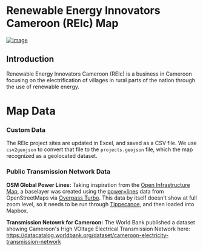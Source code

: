 # Renewable Energy Innovators Cameroon (REIc) Map
[![image][1]][2]

[1]: https://user-images.githubusercontent.com/8453197/134829689-39bf435e-bf34-4847-a34c-7ba0eeb3ca51.png
[2]: https://overview-solutions.github.io/reic-projects/

## Introduction
Renewable Energy Innovators Cameroon (REIc) is a business in Cameroon focusing on the electrification of villages in rural parts of the nation through the use of renewable energy.


# Map Data
### Custom Data
The REIc project sites are updated in Excel, and saved as a CSV file. We use `csv2geojson` to convert that file to the `projects.geojson` file, which the map recognized as a geolocated dataset.

### Public Transmission Network Data
**OSM Global Power Lines:** Taking inspiration from the [Open Infrastructure Map](https://openinframap.org/#4/31.99/-40.91/Power-Telecoms), a baselayer was created using the [power=lines](https://wiki.openstreetmap.org/wiki/Power) data from OpenStreetMaps via [Overpass Turbo](http://overpass-turbo.eu/). This data by itself doesn't show at full zoom level, so it needs to be run through [Tippecanoe](https://www.mapbox.com/help/adjust-tileset-zoom-extent/), and then loaded into Mapbox.

**Transmission Netowrk for Cameroon:** The World Bank published a dataset showing Cameroon's High VOltage Electrical Transmission Network here: https://datacatalog.worldbank.org/dataset/cameroon-electricity-transmission-network

